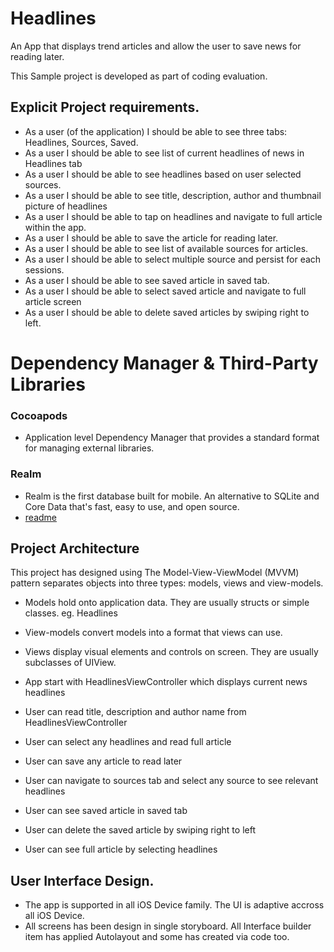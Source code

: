 # Headlines
An App that displays trend articles and allow the user to save news for reading later.

This Sample project is developed as part of coding evaluation.

## Explicit Project requirements.
-    As a user (of the application) I should be able to see three tabs: Headlines, Sources, Saved.
-    As a user I should be able to see list of current headlines of news in Headlines tab
-    As a user I should be able to see headlines based on user selected sources. 
-    As a user I should be able to see  title, description, author and thumbnail picture of headlines
-    As a user I should be able to tap on headlines and navigate to full article within the app.
-    As a user I should be able to save the article for reading later.
-    As a user I should be able to see list of available sources for articles.
-    As a user I should be able to select multiple source and persist for each sessions.
-    As a user I should be able to see saved article in saved tab.
-    As a user I should be able to select saved article and navigate to full article screen
-    As a user I should be able to delete saved articles by swiping right to left.

# Dependency Manager & Third-Party Libraries

### Cocoapods 
-   Application level Dependency Manager that provides a standard format for managing external libraries.
### Realm 
-  Realm is the first database built for mobile. An alternative to SQLite and Core Data that's fast, easy to use, and open source.
- [readme](../blob/master/Doc.md)

## Project Architecture
This project has designed using The Model-View-ViewModel (MVVM) pattern separates objects into three types: models, views and view-models.

-   Models hold onto application data. They are usually structs or simple classes. eg. Headlines
-   View-models convert models into a format that views can use.
-   Views display visual elements and controls on screen. They are usually subclasses of UIView.

-   App start with HeadlinesViewController which displays current news headlines
-   User can read title, description and author name from HeadlinesViewController
-   User can select any headlines and read full article
-   User can save any article to read later
-   User can navigate to sources tab and select any source to see relevant headlines
-   User can see saved article in saved tab
-   User can delete the saved article by swiping right to left
-   User can see full article by selecting headlines

## User Interface Design.
-   The app is supported in all iOS Device family. The UI is adaptive accross all iOS Device.
-   All screens has been design in single storyboard. All Interface builder item has applied Autolayout and some has created via code too.
